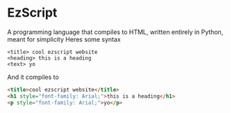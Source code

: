 # EzScript
A programming language that compiles to HTML, written entirely in Python, meant for simplicity
Heres some syntax  
```
<title> cool ezscript website
<heading> this is a heading
<text> yo
```
And it compiles to
```html
<title>cool ezscript website</title>
<h1 style="font-family: Arial;">this is a heading</h1>
<p style="font-family: Arial;">yo</p>
```
